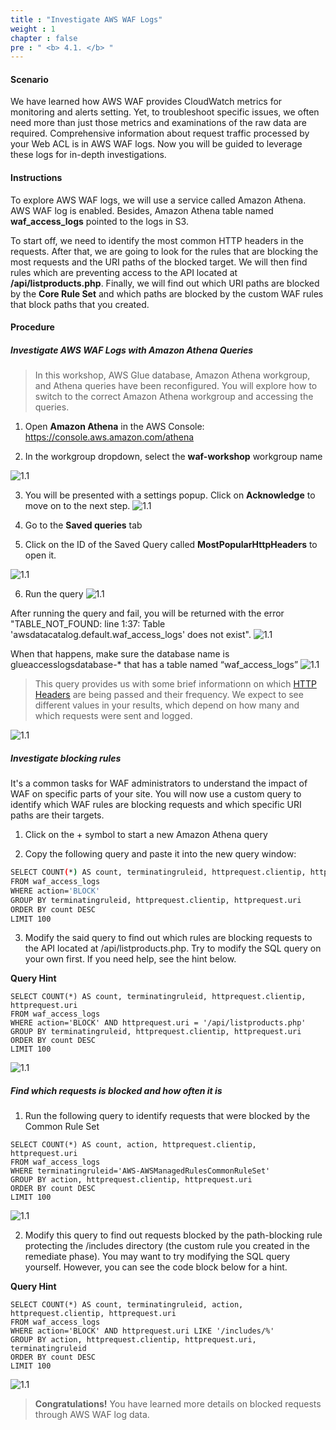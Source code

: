 ```yaml
---
title : "Investigate AWS WAF Logs"
weight : 1
chapter : false
pre : " <b> 4.1. </b> "
---
```


#### Scenario

We have learned how AWS WAF provides CloudWatch metrics for monitoring and alerts setting. Yet, to troubleshoot specific issues, we often need more than just those metrics and examinations of the raw data are required. Comprehensive information about request traffic processed by your Web ACL is in AWS WAF logs. Now you will be guided to leverage these logs for in-depth investigations.

#### Instructions

To explore AWS WAF logs, we will use a service called Amazon Athena. AWS WAF log is enabled. Besides, Amazon Athena table named **waf_access_logs** pointed to the logs in S3.

To start off, we need to identify the most common HTTP headers in the requests. After that, we are going to look for the rules that are blocking the most requests and the URI paths of the blocked target. We will then find rules which are preventing access to the API located at **/api/listproducts.php**. Finally, we will find out which URI paths are blocked by the **Core Rule Set** and which paths are blocked by the custom WAF rules that block paths that you created.


#### Procedure
##### Investigate AWS WAF Logs with Amazon Athena Queries
> In this workshop, AWS Glue database, Amazon Athena workgroup, and Athena queries have been reconfigured. You will explore how to switch to the correct Amazon Athena workgroup and accessing the queries.

1. Open **Amazon Athena** in the AWS Console: https://console.aws.amazon.com/athena 

2. In the workgroup dropdown, select the **waf-workshop** workgroup name

![1.1](/images/4/1/2.png)

3. You will be presented with a settings popup. Click on **Acknowledge** to move on to the next step.
![1.1](/images/4/1/3.png)

4. Go to the **Saved queries** tab

5. Click on the ID of the Saved Query called **MostPopularHttpHeaders** to open it.

![1.1](/images/4/1/5.png)

6. Run the query
![1.1](/images/4/1/6a.png)

After running the query and fail, you will be returned with the error "TABLE_NOT_FOUND: line 1:37: Table 'awsdatacatalog.default.waf_access_logs' does not exist".
![1.1](/images/4/1/6b.png)

When that happens, make sure the database name is glueaccesslogsdatabase-* that has a table named “waf_access_logs”
![1.1](/images/4/1/6c.png)

> This query provides us with some brief informationn on which [HTTP Headers](https://en.wikipedia.org/wiki/List_of_HTTP_header_fields) are being passed and their frequency. We expect to see different values in your results, which depend on how many and which requests were sent and logged.

![1.1](/images/4/1/6d.png)
##### Investigate blocking rules

It's a common tasks for WAF administrators to understand the impact of WAF on specific parts of your site. You will now use a custom query to identify which WAF rules are blocking requests and which specific URI paths are their targets.

1. Click on the + symbol to start a new Amazon Athena query

2. Copy the following query and paste it into the new query window:

```bash
SELECT COUNT(*) AS count, terminatingruleid, httprequest.clientip, httprequest.uri
FROM waf_access_logs
WHERE action='BLOCK'
GROUP BY terminatingruleid, httprequest.clientip, httprequest.uri
ORDER BY count DESC
LIMIT 100
```

3. Modify the said query to find out which rules are blocking requests to the API located at /api/listproducts.php. Try to modify the SQL query on your own first. If you need help, see the hint below.

**Query Hint**

```
SELECT COUNT(*) AS count, terminatingruleid, httprequest.clientip, httprequest.uri
FROM waf_access_logs
WHERE action='BLOCK' AND httprequest.uri = '/api/listproducts.php'
GROUP BY terminatingruleid, httprequest.clientip, httprequest.uri
ORDER BY count DESC
LIMIT 100
```
![1.1](/images/4/1/f1.png)

##### Find which requests is blocked and how often it is

1. Run the following query to identify requests that were blocked by the Common Rule Set

```
SELECT COUNT(*) AS count, action, httprequest.clientip, httprequest.uri
FROM waf_access_logs
WHERE terminatingruleid='AWS-AWSManagedRulesCommonRuleSet'
GROUP BY action, httprequest.clientip, httprequest.uri
ORDER BY count DESC
LIMIT 100
```
![1.1](/images/4/1/often_s1.png)

2. Modify this query to find out requests blocked by the path-blocking rule protecting the /includes directory (the custom rule you created in the remediate phase). You may want to try modifying the SQL query yourself. However, you can see the code block below for a hint.

**Query Hint**

```
SELECT COUNT(*) AS count, terminatingruleid, action, httprequest.clientip, httprequest.uri
FROM waf_access_logs
WHERE action='BLOCK' AND httprequest.uri LIKE '/includes/%'
GROUP BY action, httprequest.clientip, httprequest.uri, terminatingruleid
ORDER BY count DESC
LIMIT 100
```
![1.1](/images/4/1/often_s2.png)

> **Congratulations!** You have learned more details on blocked requests through AWS WAF log data.